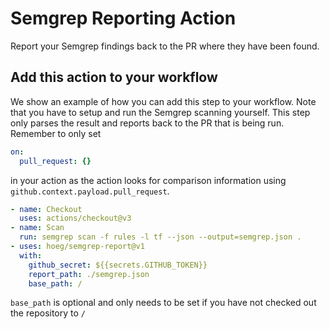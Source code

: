 # Semgrep Reporting Action

Report your Semgrep findings back to the PR where they have been found.

## Add this action to your workflow

We show an example of how you can add this step to your workflow.
Note that you have to setup and run the Semgrep scanning yourself.
This step only parses the result and reports back to the PR that is being run.
Remember to only set 

```yaml
on:
  pull_request: {}
```

in your action as the action looks for comparison information using `github.context.payload.pull_request`.

```yaml
- name: Checkout
  uses: actions/checkout@v3
- name: Scan
  run: semgrep scan -f rules -l tf --json --output=semgrep.json .
- uses: hoeg/semgrep-report@v1
  with:
    github_secret: ${{secrets.GITHUB_TOKEN}}
    report_path: ./semgrep.json
    base_path: /
```

`base_path` is optional and only needs to be set if you have not checked out the repository to `/`
